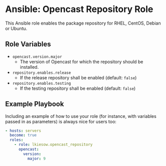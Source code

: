 Ansible: Opencast Repository Role
=================================

This Ansible role enables the package repository for RHEL, CentOS, Debian or Ubuntu.


Role Variables
--------------

- `opencast.version.major`
  - The version of Opencast for which the repository should be installed.
- `repository.enables.release`
  - If the release repository shall be enabled (default: `false`)
- `repository.enables.testing`
  - If the testing repository shall be enabled (default: `false`)


Example Playbook
----------------

Including an example of how to use your role (for instance, with variables passed in as parameters) is always nice for users too:

```yaml
- hosts: servers
  become: true
  roles:
    - role: lkiesow.opencast_repository
      opencast:
        version:
          major: 9
```
